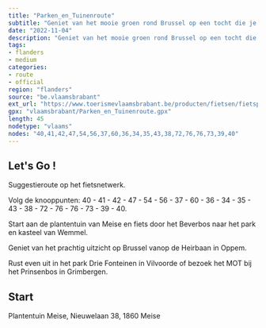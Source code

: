 ```yaml
---
title: "Parken_en_Tuinenroute"
subtitle: "Geniet van het mooie groen rond Brussel op een tocht die je van de plantentuin van Meise tot in het Prinsenbos in Grimbergen leidt."
date: "2022-11-04"
description: "Geniet van het mooie groen rond Brussel op een tocht die je van de plantentuin van Meise tot in het Prinsenbos in Grimbergen leidt." 
tags:
- flanders
- medium
categories: 
- route
- official
region: "flanders"
source: "be.vlaamsbrabant"
ext_url: "https://www.toerismevlaamsbrabant.be/producten/fietsen/fietsproducten/parken-en-tuinenroute/index.html"
gpx: "vlaamsbrabant/Parken_en_Tuinenroute.gpx"
length: 45
nodetype: "vlaams"
nodes: "40,41,42,47,54,56,37,60,36,34,35,43,38,72,76,76,73,39,40"
---
```


## Let's Go ! 

Suggestieroute op het fietsnetwerk.

Volg de knooppunten: 40 - 41 - 42 - 47 - 54 - 56 - 37 - 60 - 36 - 34 - 35 - 43 - 38 - 72 - 76 - 76 - 73 - 39 - 40.

Start aan de plantentuin van Meise en fiets door het Beverbos naar het park en kasteel van Wemmel.

Geniet van het prachtig uitzicht op Brussel vanop de Heirbaan in Oppem.

Rust even uit in het park Drie Fonteinen in Vilvoorde of bezoek het MOT bij het Prinsenbos in Grimbergen.



## Start

Plantentuin Meise, Nieuwelaan 38, 1860 Meise
